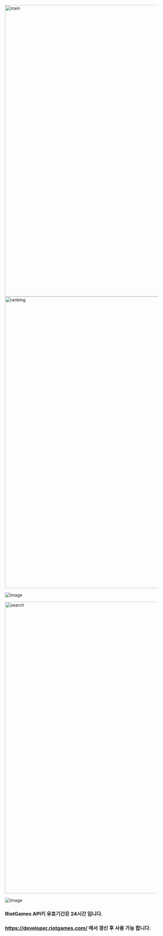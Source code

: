 <img width="960" alt="main" src="https://github.com/user-attachments/assets/755e5eef-2582-41cf-8980-4e0691a5af9f">

<img width="960" alt="ranking" src="https://github.com/user-attachments/assets/0b95c5cd-fdbc-4d90-b792-44fddaa2a628">

![Image](https://github.com/user-attachments/assets/67da4353-92d5-49ee-a2bb-31034cc03903)

<img width="960" alt="search" src="https://github.com/user-attachments/assets/bdc550c7-16b7-457e-b7db-64da37525263">

![Image](https://github.com/user-attachments/assets/c04d4c16-1935-4da3-839d-4f7acfaffc12)

### RiotGames API키 유효기간은 24시간 입니다.
### https://developer.riotgames.com/ 에서 갱신 후 사용 가능 합니다.
